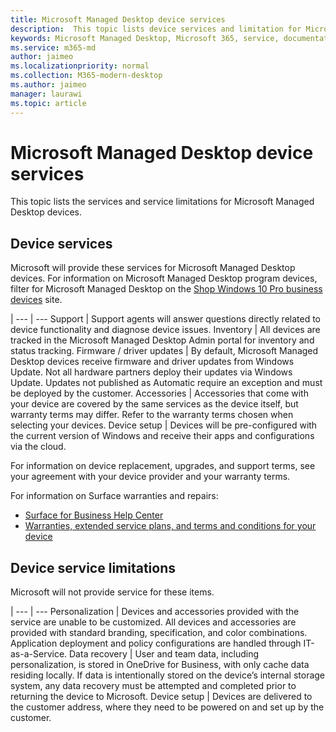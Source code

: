 ```yaml
---
title: Microsoft Managed Desktop device services
description:  This topic lists device services and limitation for Microsoft Managed Desktop.
keywords: Microsoft Managed Desktop, Microsoft 365, service, documentation
ms.service: m365-md
author: jaimeo
ms.localizationpriority: normal
ms.collection: M365-modern-desktop
ms.author: jaimeo
manager: laurawi
ms.topic: article
---
```


# Microsoft Managed Desktop device services

This topic lists the services and service limitations for Microsoft Managed Desktop devices.

## Device services

Microsoft will provide these services for Microsoft Managed Desktop devices. For information on Microsoft Managed Desktop program devices, filter for Microsoft Managed Desktop on the [Shop Windows 10 Pro business devices](https://www.microsoft.com/windowsforbusiness/view-all-devices) site.

 | 
 --- | ---
Support	| Support agents will answer questions directly related to device functionality and diagnose device issues.
Inventory |	All devices are tracked in the Microsoft Managed Desktop Admin portal for inventory and status tracking.
Firmware / driver updates |	By default, Microsoft Managed Desktop devices receive firmware and driver updates from Windows Update. Not all hardware partners deploy their updates via Windows Update. Updates not published as Automatic require an exception and must be deployed by the customer.
Accessories	| Accessories that come with your device are covered by the same services as the device itself, but warranty terms may differ. Refer to the warranty terms chosen when selecting your devices. 
Device setup	| Devices will be pre-configured with the current version of Windows and receive their apps and configurations via the cloud. 

For information on device replacement, upgrades, and support terms, see your agreement with your device provider and your warranty terms.

For information on Surface warranties and repairs:
- [Surface for Business Help Center](https://support.microsoft.com/hub/4339296/surface-for-business-help)
- [Warranties, extended service plans, and terms and conditions for your device](https://support.microsoft.com/help/4040687/info-about-warranties-extended-service-plans-and-terms-conditions)


## Device service limitations

Microsoft will not provide service for these items.

 | 
 --- | ---
Personalization | Devices and accessories provided with the service are unable to be customized. All devices and accessories are provided with standard branding, specification, and color combinations. Application deployment and policy configurations are handled through IT-as-a-Service.
Data recovery | User and team data, including personalization, is stored in OneDrive for Business, with only cache data residing locally. If data is intentionally stored on the device’s internal storage system, any data recovery must be attempted and completed prior to returning the device to Microsoft.
Device setup | Devices are delivered to the customer address, where they need to be powered on and set up by the customer.

